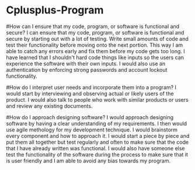 # Cplusplus-Program

#How can I ensure that my code, program, or software is functional and secure?
I can ensure that my code, program, or software is functional and secure by starting out with a lot of testing. Write small amounts of code and test their functionality 
before moving onto the next portion. This way I am able to catch any errors early and fix them before my code gets too long. I have learned that I shouldn't
hard code things like inputs so the users can experience the software with their own inputs. I would also use an authentication by enforcing strong passwords and account lockout functionality. 

#How do I interpret user needs and incorporate them into a program?
I would start by interviewing and observing actual or likely users of the product. I would also talk to people who work with similar products or users and review any existing documents. 

#How do I approach designing software?
I would approach designing software by having a clear understanding of my requirements. I then would use agile methology for my development technique. I would brainstorm every component and how to approach it. I would start a piece by piece and put them all together but test regularly and often to make sure that the code that I have already written was functional. I would also have someone else test the functionality of the software during the process to make sure that it is user friendly and I am able to avoid any bias towards my program.
